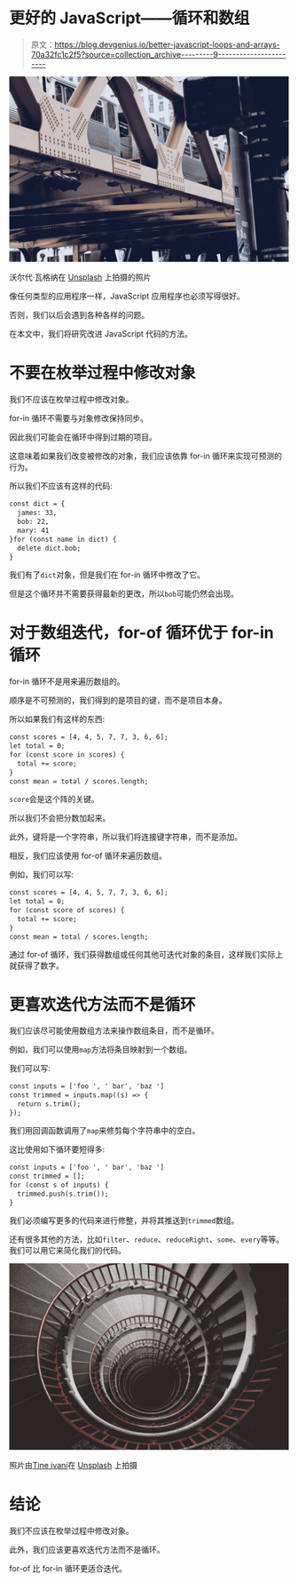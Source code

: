 # 更好的 JavaScript——循环和数组

> 原文：<https://blog.devgenius.io/better-javascript-loops-and-arrays-70a32fc1c2f5?source=collection_archive---------9----------------------->

![](img/89a1acafb8a09e0856ee159392af3a74.png)

沃尔代·瓦格纳在 [Unsplash](https://unsplash.com?utm_source=medium&utm_medium=referral) 上拍摄的照片

像任何类型的应用程序一样，JavaScript 应用程序也必须写得很好。

否则，我们以后会遇到各种各样的问题。

在本文中，我们将研究改进 JavaScript 代码的方法。

# 不要在枚举过程中修改对象

我们不应该在枚举过程中修改对象。

for-in 循环不需要与对象修改保持同步。

因此我们可能会在循环中得到过期的项目。

这意味着如果我们改变被修改的对象，我们应该依靠 for-in 循环来实现可预测的行为。

所以我们不应该有这样的代码:

```
const dict = {
  james: 33,
  bob: 22,
  mary: 41
}for (const name in dict) {
  delete dict.bob;
}
```

我们有了`dict`对象，但是我们在 for-in 循环中修改了它。

但是这个循环并不需要获得最新的更改，所以`bob`可能仍然会出现。

# 对于数组迭代，for-of 循环优于 for-in 循环

for-in 循环不是用来遍历数组的。

顺序是不可预测的，我们得到的是项目的键，而不是项目本身。

所以如果我们有这样的东西:

```
const scores = [4, 4, 5, 7, 7, 3, 6, 6];
let total = 0;
for (const score in scores) {
  total += score;
}
const mean = total / scores.length;
```

`score`会是这个阵的关键。

所以我们不会把分数加起来。

此外，键将是一个字符串，所以我们将连接键字符串，而不是添加。

相反，我们应该使用 for-of 循环来遍历数组。

例如，我们可以写:

```
const scores = [4, 4, 5, 7, 7, 3, 6, 6];
let total = 0;
for (const score of scores) {
  total += score;
}
const mean = total / scores.length;
```

通过 for-of 循环，我们获得数组或任何其他可迭代对象的条目，这样我们实际上就获得了数字。

# 更喜欢迭代方法而不是循环

我们应该尽可能使用数组方法来操作数组条目，而不是循环。

例如，我们可以使用`map`方法将条目映射到一个数组。

我们可以写:

```
const inputs = ['foo ', ' bar', 'baz ']
const trimmed = inputs.map((s) => {
  return s.trim();
});
```

我们用回调函数调用了`map`来修剪每个字符串中的空白。

这比使用如下循环要短得多:

```
const inputs = ['foo ', ' bar', 'baz ']
const trimmed = [];
for (const s of inputs) {
  trimmed.push(s.trim());
}
```

我们必须编写更多的代码来进行修整，并将其推送到`trimmed`数组。

还有很多其他的方法，比如`filter`、`reduce`、`reduceRight`、`some`、`every`等等。我们可以用它来简化我们的代码。

![](img/b4db0092d0bca722f811f4f733b293c3.png)

照片由[Tine ivani](https://unsplash.com/@tine999?utm_source=medium&utm_medium=referral)在 [Unsplash](https://unsplash.com?utm_source=medium&utm_medium=referral) 上拍摄

# 结论

我们不应该在枚举过程中修改对象。

此外，我们应该更喜欢迭代方法而不是循环。

for-of 比 for-in 循环更适合迭代。